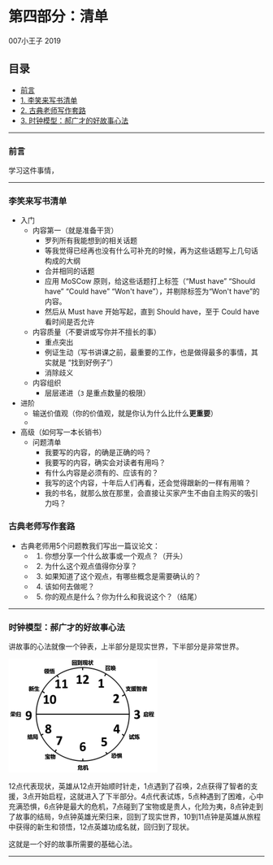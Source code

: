# 第四部分：清单

007小王子 2019

## 目录


* [前言](#前言)
* [1. 李笑来写书清单](#李笑来写书清单)
* [2. 古典老师写作套路](#古典老师写作套路)
* [3. 时钟模型：郝广才的好故事心法](#时钟模型：郝广才的好故事心法)


-----

### 前言

学习这件事情，

-----

### 李笑来写书清单

* 入门
    * 内容第一（就是准备干货）
        * 罗列所有我能想到的相关话题
        * 等我觉得已经再也没有什么可补充的时候，再为这些话题写上几句话构成的大纲
        * 合并相同的话题
        * 应用 MoSCow 原则，给这些话题打上标签（“Must have” “Should have” “Could have”  “Won't have”），并剔除标签为“Won't have”的内容。
        * 然后从 Must have 开始写起，直到 Should have，至于 Could have 看时间是否允许
    * 内容质量（不要讲或写你并不擅长的事）
        * 重点突出
        * 例证生动（写书讲课之前，最重要的工作，也是做得最多的事情，其实就是 “找到好例子”）
        * 消除歧义
    * 内容组织
        * 层层递进（`3` 是重点数量的极限）
* 进阶
    * 输送价值观（你的价值观，就是你认为什么比什么**更重要**）
    * 
* 高级（如何写一本长销书）
    *  问题清单
        * 我要写的内容，的确是正确的吗？
        * 我要写的内容，确实会对读者有用吗？
        * 有什么内容是必须有的、应该有的？
        * 我写的这个内容，十年后人们再看，还会觉得跟新的一样有用嘛？
        * 我的书名，就那么放在那里，会直接让买家产生不由自主购买的吸引力吗？

### 古典老师写作套路

* 古典老师用5个问题教我们写出一篇议论文：
    * 1. 你想分享一个什么故事或一个观点？（开头）
    * 2. 为什么这个观点值得你分享？
    * 3. 如果知道了这个观点，有哪些概念是需要确认的？
    * 4. 该如何去做呢？
    * 5. 你的观点是什么？你为什么和我说这个？（结尾）
    


-----


### 时钟模型：郝广才的好故事心法

讲故事的心法就像一个钟表，上半部分是现实世界，下半部分是非常世界。

![](images\Clock_model.png)


12点代表现状，英雄从12点开始顺时针走，1点遇到了召唤，2点获得了智者的支援，3点开始启程，这就进入了下半部分。4点代表试炼，5点种遇到了困难，心中充满恐惧，6点钟是最大的危机，7点碰到了宝物或是贵人，化险为夷，8点钟走到了故事的结局，9点钟英雄光荣归来，回到了现实世界，10到11点钟是英雄从旅程中获得的新生和领悟，12点英雄功成名就，回归到了现状。 

这就是一个好的故事所需要的基础心法。


-----



